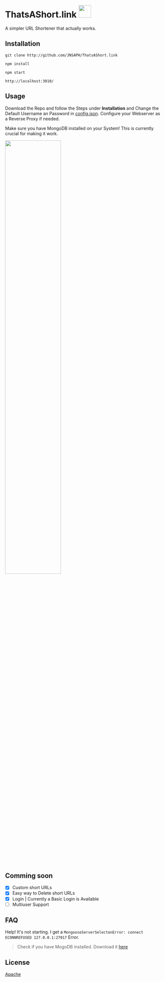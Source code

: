 # ThatsAShort.link <img src="https://jnsaph.website/assets/icons/TASL.svg" width="40px">
A simpler URL Shortener that actually works. 

## Installation
```
git clone http://github.com/JNSAPH/ThatsAShort.link
```
```
npm install
```
```
npm start
```
```
http://localhost:3010/
```


## Usage 
Download the Repo and follow the Steps under **Installation** and Change the Default Username an Password in [config.json](/config.json).
Configure your Webserver as a Reverse Proxy if needed.

Make sure you have MongoDB installed on your System! This is currently crucial for making it work.

<img src="https://cdn.jnsaph.website/Github/Thatsashortlink/version2.png" width="60%">

## Comming soon
- [x] Custom short URLs
- [x] Easy way to Delete short URLs
- [x] Login | Currently a Basic Login is Available
- [ ] Multiuser Support

## FAQ

Help! It's not starting. I get a `MongooseServerSelectonError: connect ECONNREFUSED 127.0.0.1:27017` Error.
> Check if you have MogoDB installed. Download it [here](https://www.mongodb.com/download-center/community)

## License
[Apache](https://github.com/JNSAPH/ThatsAShort.link/blob/master/LICENSE)
